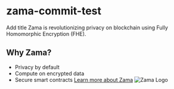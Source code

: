 # zama-commit-test
Add title
Zama is revolutionizing privacy on blockchain using Fully Homomorphic Encryption (FHE).
## Why Zama?
- Privacy by default
- Compute on encrypted data
- Secure smart contracts
[Learn more about Zama](https://zama.ai)
![Zama Logo](https://zama.ai/logo.png)
